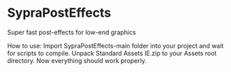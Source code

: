 # SypraPostEffects
Super fast post-effects for low-end graphics

How to use:
Import SypraPostEffects-main folder into your project and wait for scripts to compile.
Unpack Standard Assets IE.zip to your Assets root directory.
Now everything should work properly.
